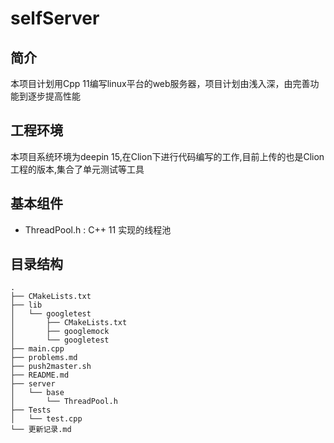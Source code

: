 # selfServer
## 简介
本项目计划用Cpp 11编写linux平台的web服务器，项目计划由浅入深，由完善功能到逐步提高性能

## 工程环境
本项目系统环境为deepin 15,在Clion下进行代码编写的工作,目前上传的也是Clion工程的版本,集合了单元测试等工具

## 基本组件
- ThreadPool.h : C++ 11 实现的线程池


## 目录结构
    .
    ├── CMakeLists.txt
    ├── lib
    │   └── googletest
    │       ├── CMakeLists.txt
    │       ├── googlemock
    │       └── googletest
    ├── main.cpp
    ├── problems.md
    ├── push2master.sh
    ├── README.md
    ├── server
    │   └── base
    │       └── ThreadPool.h
    ├── Tests
    │   └── test.cpp
    └── 更新记录.md


